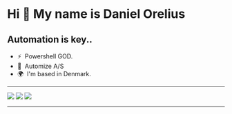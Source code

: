 Hi 👋 My name is Daniel Orelius
======================================================================================================================================

Automation is key.. 
---------------------

* ⚡  Powershell GOD.
* 🏢  Automize A/S
* 🌍  I'm based in Denmark.

---------------------
![](http://github-profile-summary-cards.vercel.app/api/cards/profile-details?username=daoradmin&theme=github_dark)
![](http://github-profile-summary-cards.vercel.app/api/cards/stats?username=daoradmin&theme=github_dark)
![](http://github-profile-summary-cards.vercel.app/api/cards/productive-time?username=daoradmin&theme=github_dark&utcOffset=8)

---------------------
